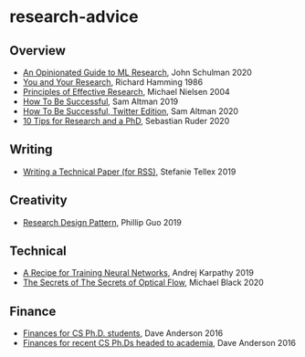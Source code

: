 # research-advice

## Overview

- [An Opinionated Guide to ML Research](http://joschu.net/blog/opinionated-guide-ml-research.html), John Schulman 2020
- [You and Your Research](http://www.cs.virginia.edu/~robins/YouAndYourResearch.html), Richard Hamming 1986
- [Principles of Effective Research](http://michaelnielsen.org/blog/principles-of-effective-research/), Michael Nielsen 2004
- [How To Be Successful](http://blog.samaltman.com/how-to-be-successful), Sam Altman 2019
- [How To Be Successful, Twitter Edition](https://threader.app/thread/1214274038933020672), Sam Altman 2020
- [10 Tips for Research and a PhD](https://ruder.io/10-tips-for-research-and-a-phd/), Sebastian Ruder 2020

## Writing
- [Writing a Technical Paper (for RSS)](https://h2r.cs.brown.edu/writing-a-technical-paper/), Stefanie Tellex 2019

## Creativity
- [Research Design Pattern](http://pgbovine.net/research-design-patterns.htm), Phillip Guo 2019

## Technical
- [A Recipe for Training Neural Networks](http://karpathy.github.io/2019/04/25/recipe/), Andrej Karpathy 2019
- [The Secrets of The Secrets of Optical Flow](https://perceiving-systems.blog/en/post/the-secrets-of-the-secrets-of-optical-flow), Michael Black 2020

## Finance
- [Finances for CS Ph.D. students](https://da-data.blogspot.com/2016/09/finances-for-cs-phd-students.html), Dave Anderson 2016
- [Finances for recent CS Ph.Ds headed to academia](https://da-data.blogspot.com/2016/12/finances-for-recent-cs-phds-headed-to.html), Dave Anderson 2016
